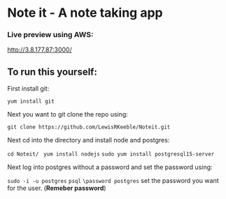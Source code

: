 # Note it - A note taking app

### Live preview using AWS:

  http://3.8.177.87:3000/

## To run this yourself:

First install git:

  `yum install git`

Next you want to git clone the repo using:

  `git clone https://github.com/LewisRKeeble/Noteit.git`

Next cd into the directory and install node and postgres:

  `cd Noteit/ `
  `yum install nodejs`
  `sudo yum install postgresql15-server`

Next log into postgres without a password and set the password using:

  `sudo -i -u postgres`
  `psql`
  `\password postgres`
  set the password you want for the user. (**Remeber password**)
  
  
